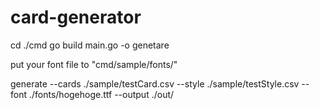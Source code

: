 # card-generator

cd ./cmd
go build main.go -o genetare

put your font file to "cmd/sample/fonts/"

generate --cards ./sample/testCard.csv --style ./sample/testStyle.csv --font ./fonts/hogehoge.ttf --output ./out/